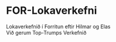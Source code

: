 # FOR-Lokaverkefni
Lokaverkefnið í Forritun eftir Hilmar og Elas<br>
Við gerum Top-Trumps Verkefnið
